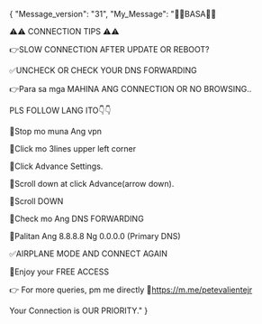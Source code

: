 {
    "Message_version": "31",
    "My_Message": "📌📌BASA📌📌
 
⚠️⚠️ CONNECTION TIPS ⚠️⚠️

👉SLOW CONNECTION AFTER UPDATE OR REBOOT?

✅UNCHECK OR CHECK YOUR DNS FORWARDING

👉Para sa mga MAHINA ANG CONNECTION OR NO BROWSING..

PLS FOLLOW LANG ITO👇👇

📌Stop mo muna Ang vpn

📌Click mo 3lines upper left corner
 
📌Click Advance Settings.
 
📌Scroll down at click Advance(arrow down). 

📌Scroll DOWN

📌Check mo Ang DNS FORWARDING 

📌Palitan Ang 8.8.8.8 Ng 0.0.0.0 (Primary DNS)

✅AIRPLANE MODE AND CONNECT AGAIN

💯Enjoy your FREE ACCESS

👉 For more queries, pm me directly
🔗https://m.me/petevalientejr

Your Connection is OUR PRIORITY."
}
